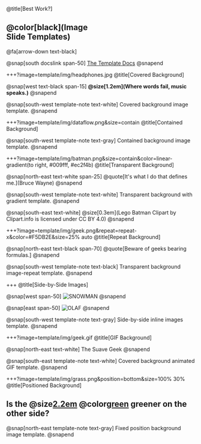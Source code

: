 <!-- ---?image=template/img/pencils.jpg -->
@title[Best Work?]

## @color[black](Image<br>Slide Templates)

@fa[arrow-down text-black]

@snap[south docslink span-50]
[The Template Docs](https://gitpitch.com/docs/the-template)
@snapend


+++?image=template/img/headphones.jpg
@title[Covered Background]

@snap[west text-black span-15]
**@size[1.2em](Where words fail, music speaks.)**
@snapend

@snap[south-west template-note text-white]
Covered background image template.
@snapend


+++?image=template/img/dataflow.png&size=contain
@title[Contained Background]

@snap[south-west template-note text-gray]
Contained background image template.
@snapend


+++?image=template/img/batman.png&size=contain&color=linear-gradient(to right, #009fff, #ec2f4b)
@title[Transparent Background]

@snap[north-east text-white span-25]
@quote[It's what I do that defines me.](Bruce Wayne)
@snapend

@snap[south-west template-note text-white]
Transparent background with gradient template.
@snapend

@snap[south-east text-white]
@size[0.3em](Lego Batman Clipart by Clipart.info is licensed under CC BY 4.0)
@snapend


+++?image=template/img/geek.png&repeat=repeat-x&color=#F5DB2E&size=25% auto
@title[Repeat Background]

@snap[north-east text-black span-70]
@quote[Beware of geeks bearing formulas.]
@snapend

@snap[south-west template-note text-black]
Transparent background image-repeat template.
@snapend


+++
@title[Side-by-Side Images]

@snap[west span-50]
![SNOWMAN](template/img/snowman.gif)
@snapend

@snap[east span-50]
![OLAF](template/img/olaf.png)
@snapend

@snap[south-west template-note text-gray]
Side-by-side inline images template.
@snapend


+++?image=template/img/geek.gif
@title[GIF Background]

@snap[north-east text-white]
The Suave Geek
@snapend

@snap[south-east template-note text-white]
Covered background animated GIF template.
@snapend


+++?image=template/img/grass.png&position=bottom&size=100% 30%
@title[Positioned Background]

## Is the @size[2.2em](grass) @color[green](always) greener on the other side?

@snap[north-east template-note text-gray]
Fixed position background image template.
@snapend
